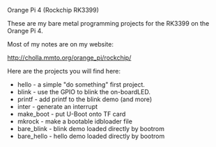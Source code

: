 Orange Pi 4 (Rockchip RK3399)

These are my bare metal programming projects for the RK3399 on the Orange Pi 4.

Most of my notes are on my website:

http://cholla.mmto.org/orange_pi/rockchip/

Here are the projects you will find here:

* hello - a simple "do something" first project.
* blink - use the GPIO to blink the on-boardLED.
* printf - add printf to the blink demo (and more)
* inter - generate an interrupt
* make_boot - put U-Boot onto TF card
* mkrock - make a bootable idbloader file
* bare_blink - blink demo loaded directly by bootrom
* bare_hello - hello demo loaded directly by bootrom
